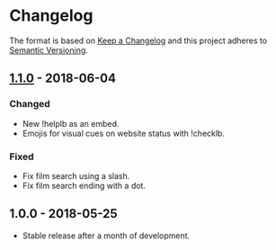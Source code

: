 # Changelog

The format is based on [Keep a Changelog](http://keepachangelog.com/en/1.0.0/) and this project adheres to [Semantic Versioning](http://semver.org/spec/v2.0.0.html).

## [1.1.0](https://gitlab.com/Porkepik/PublicLetterboxdDiscordBot/compare/v1...v1.1.0) - 2018-06-04
### Changed
- New !helplb as an embed.
- Emojis for visual cues on website status with !checklb.

### Fixed
- Fix film search using a slash.
- Fix film search ending with a dot.

## 1.0.0 - 2018-05-25
- Stable release after a month of development.
